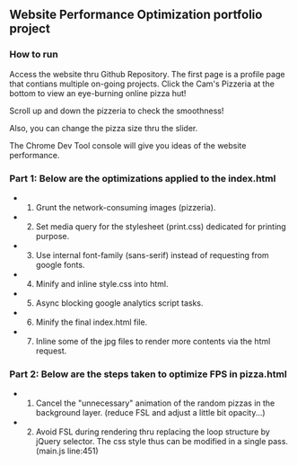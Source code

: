 ## Website Performance Optimization portfolio project

### How to run
Access the website thru Github Repository.
The first page is a profile page that contians multiple on-going projects.
Click the Cam's Pizzeria at the bottom to view an eye-burning online pizza hut!

Scroll up and down the pizzeria to check the smoothness!

Also, you can change the pizza size thru the slider. 

The Chrome Dev Tool console will give you ideas of the website performance.

### Part 1: Below are the optimizations applied to the index.html
- 1. Grunt the network-consuming images (pizzeria).
- 2. Set media query for the stylesheet (print.css) dedicated for printing purpose.
- 3. Use internal font-family (sans-serif) instead of requesting from google fonts.
- 4. Minify and inline style.css into html.
- 5. Async blocking google analytics script tasks.
- 6. Minify the final index.html file.
- 7. Inline some of the jpg files to render more contents via the html request.


### Part 2: Below are the steps taken to optimize FPS in pizza.html
- 1. Cancel the "unnecessary" animation of the random pizzas in the background layer. (reduce FSL and adjust a little bit opacity...)
- 2. Avoid FSL during rendering thru replacing the loop structure by jQuery selector. The css style thus can be modified in a single pass. (main.js line:451)

